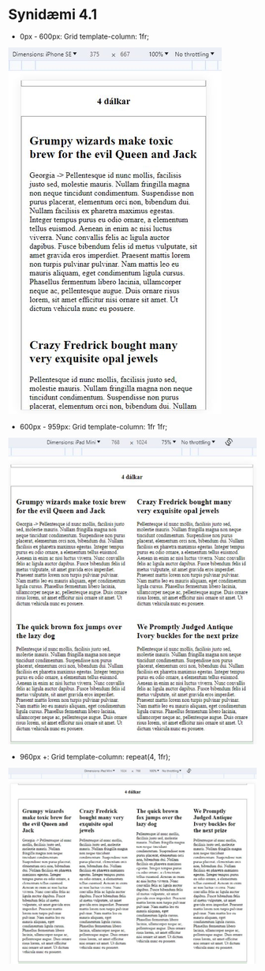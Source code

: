 # Synidæmi 4.1

- 0px - 600px: Grid template-column: 1fr;

![1fr](verk-41-1fr.jpg)

- 600px - 959px: Grid template-column: 1fr 1fr; 

![1fr](verk-41-2fr.jpg)

- 960px +: Grid template-column: repeat(4, 1fr); 

![1fr](verk-41-4fr.jpg)